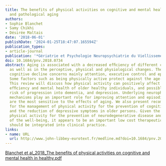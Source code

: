 ```yaml
---
title: The benefits of physical activities on cognitive and mental health in healthy
  and pathological aging
authors:
- Sophie Blanchet
- Samy Chikhi
- Désirée Maltais
date: '2018-06-01'
publishDate: '2024-01-25T18:47:07.165594Z'
publication_types:
- article-journal
publication: '*Gériatrie et Psychologie Neuropsychiatrie du Viellissement*'
doi: 10.1684/pnv.2018.0734
abstract: Aging is associated with a decreased efﬁciency of different cognitive functions
  as well as in the perceptive, physical and physiological changes. The age-related
  cognitive decline concerns mainly attention, executive control and episodic memory.
  Some factors such as being physically active protect against the age-related decline.
  This review will discuss how physical activity can positively affect the cognitive
  efﬁciency and mental health of older healthy individuals, and possibly reduces the
  risk of progression into dementia, and depression. Underlying neurophysiological
  mechanisms play an important role for improving attention and episodic memory, which
  are the most sensitive to the effects of aging. We also present recommendations
  for the management of physical activity for the prevention of cognitive deﬁcits,
  and the reduction of depressive symptoms in older persons. Given the beneﬁts of
  physical activity for the prevention of neurodegenerative disease and the improvement
  of the well-being, it appears to be an important low cost therapeutic approach that
  should be integrated into clinical practice.
links:
- name: URL
  url: http://www.john-libbey-eurotext.fr/medline.md?doi=10.1684/pnv.2018.0734
---
```

[Blanchet et al_2018_The benefits of physical activities on cognitive and mental health in healthy.pdf](https://github.com/SamyChikhi/SamyChikhi.github.io/files/14056821/Blanchet.et.al_2018_The.benefits.of.physical.activities.on.cognitive.and.mental.health.in.healthy.pdf)
